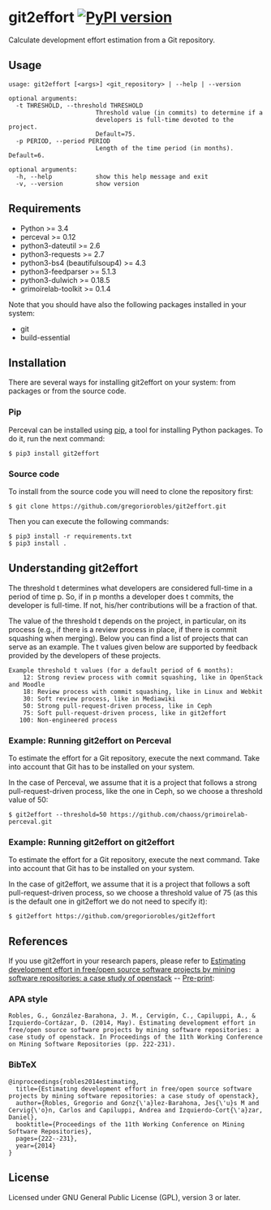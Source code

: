 # git2effort [![PyPI version](https://badge.fury.io/py/git2effort.svg)](https://badge.fury.io/py/git2effort)

Calculate development effort estimation from a Git repository.

## Usage

```
usage: git2effort [<args>] <git_repository> | --help | --version

optional arguments:
  -t THRESHOLD, --threshold THRESHOLD
                        Threshold value (in commits) to determine if a
                        developers is full-time devoted to the project.
                        Default=75.
  -p PERIOD, --period PERIOD
                        Length of the time period (in months). Default=6.

optional arguments:
  -h, --help            show this help message and exit
  -v, --version         show version

```

## Requirements

* Python >= 3.4
* perceval >= 0.12
* python3-dateutil >= 2.6
* python3-requests >= 2.7
* python3-bs4 (beautifulsoup4) >= 4.3
* python3-feedparser >= 5.1.3
* python3-dulwich >= 0.18.5
* grimoirelab-toolkit >= 0.1.4

Note that you should have also the following packages installed in your system:
- git
- build-essential

## Installation

There are several ways for installing git2effort on your system: from packages
or from the source code.

### Pip

Perceval can be installed using [pip](https://pip.pypa.io/en/stable/), a tool
for installing Python packages. To do it, run the next command:

```
$ pip3 install git2effort
```

### Source code

To install from the source code you will need to clone the repository first:

```
$ git clone https://github.com/gregoriorobles/git2effort.git
```

Then you can execute the following commands:
```
$ pip3 install -r requirements.txt
$ pip3 install .
```


## Understanding git2effort

The threshold t determines what developers are considered full-time in a period
of time p. So, if in p months a developer does t commits, the developer is
full-time. If not, his/her contributions will be a fraction of that.

The value of the threshold t depends on the project, in particular, on its
process (e.g., if there is a review process in place, if there is commit
squashing when merging). Below you can find a list of projects that can serve
as an example. The t values given below are supported by feedback provided
by the developers of these projects.

```
Example threshold t values (for a default period of 6 months):
    12: Strong review process with commit squashing, like in OpenStack and Moodle
    18: Review process with commit squashing, like in Linux and Webkit
    30: Soft review process, like in Mediawiki
    50: Strong pull-request-driven process, like in Ceph
    75: Soft pull-request-driven process, like in git2effort
   100: Non-engineered process
```

### Example: Running git2effort on Perceval

To estimate the effort for a Git repository, execute the next command. Take into
account that Git has to be installed on your system.

In the case of Perceval, we assume that it is a project that follows a strong
pull-request-driven process, like the one in Ceph, so we choose a threshold
value of 50:

```
$ git2effort --threshold=50 https://github.com/chaoss/grimoirelab-perceval.git
```

### Example: Running git2effort on git2effort

To estimate the effort for a Git repository, execute the next command. Take into
account that Git has to be installed on your system.

In the case of git2effort, we assume that it is a project that follows a soft
pull-request-driven process, so we choose a threshold value of 75 (as this is 
the default one in git2effort we do not need to specify it):

```
$ git2effort https://github.com/gregoriorobles/git2effort
```



## References

If you use git2effort in your research papers, please refer to [Estimating development effort in free/open source software projects by mining software repositories: a case study of openstack](https://dl.acm.org/doi/abs/10.1145/2597073.2597107) -- [Pre-print](https://www.researchgate.net/publication/260953482_Estimating_Development_Effort_in_FreeOpen_Source_Software_Projects_by_Mining_Software_Repositories):

### APA style

```
Robles, G., González-Barahona, J. M., Cervigón, C., Capiluppi, A., & Izquierdo-Cortázar, D. (2014, May). Estimating development effort in free/open source software projects by mining software repositories: a case study of openstack. In Proceedings of the 11th Working Conference on Mining Software Repositories (pp. 222-231).
```

### BibTeX

```
@inproceedings{robles2014estimating,
  title={Estimating development effort in free/open source software projects by mining software repositories: a case study of openstack},
  author={Robles, Gregorio and Gonz{\'a}lez-Barahona, Jes{\'u}s M and Cervig{\'o}n, Carlos and Capiluppi, Andrea and Izquierdo-Cort{\'a}zar, Daniel},
  booktitle={Proceedings of the 11th Working Conference on Mining Software Repositories},
  pages={222--231},
  year={2014}
}
```


## License

Licensed under GNU General Public License (GPL), version 3 or later.
